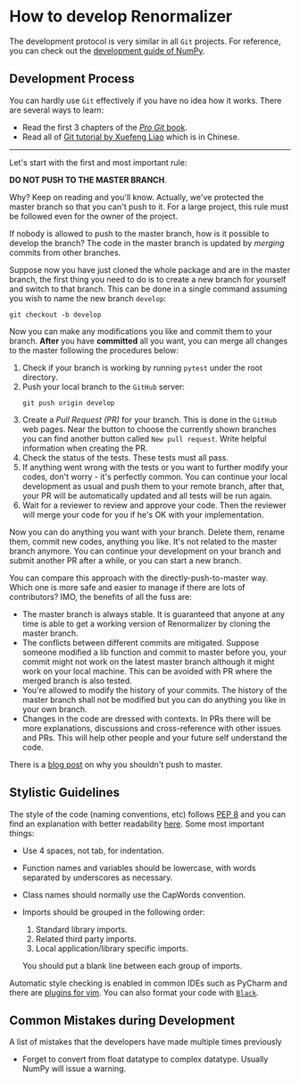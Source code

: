 # How to develop Renormalizer

The development protocol is very similar in all `Git` projects. 
For reference, you can check out the [development guide of NumPy](https://docs.scipy.org/doc/numpy/dev/).

## Development Process
You can hardly use `Git` effectively if you have no idea how it works. There are several ways to learn:
- Read the first 3 chapters of the [*Pro Git* book](https://git-scm.com/book/en/v2).
- Read all of [Git tutorial by Xuefeng Liao](https://www.liaoxuefeng.com/wiki/896043488029600) which is in Chinese.

---

Let's start with the first and most important rule:

**DO NOT PUSH TO THE MASTER BRANCH**.

Why? Keep on reading and you'll know. Actually, we've protected the master branch so that you can't push to it.
For a large project, this rule must be followed even for the owner of the project.

If nobody is allowed to push to the master branch, how is it possible to develop the branch?
The code in the master branch is updated by *merging* commits from other branches. 

Suppose now you have just cloned the whole package and are in the master branch, 
the first thing you need to do is to create a new branch for yourself and switch to that branch.
This can be done in a single command assuming you wish to name the new branch `develop`:
```
git checkout -b develop
```
Now you can make any modifications you like and commit them to your branch.
**After** you have **committed** all you want, you can merge all changes to the master following the procedures below:

1. Check if your branch is working by running `pytest` under the root directory.
1. Push your local branch to the `GitHub` server:
    ```
    git push origin develop
    ```
2. Create a *Pull Request (PR)* for your branch. This is done in the `GitHub` web pages. Near the button to choose the currently shown branches you can find another button called `New pull request`. Write helpful information when creating
the PR.
3. Check the status of the tests. These tests must all pass.
4. If anything went wrong with the tests or you want to further modify your codes, don't worry - it's perfectly common. 
You can continue your local development as usual and push them to your remote branch, after that, your PR will be automatically updated and all tests will be run again.
5. Wait for a reviewer to review and approve your code. Then the reviewer will merge your code for you if he's OK with your implementation.

Now you can do anything you want with your branch. Delete them, rename them, commit new codes, anything you like.
It's not related to the master branch anymore. 
You can continue your development on your branch and submit another PR after a while, 
or you can start a new branch.

You can compare this approach with the directly-push-to-master way. Which one is more safe and easier to manage if there are lots of contributors? IMO, the benefits of all the fuss are:
- The master branch is always stable. It is guaranteed that anyone at any time is able to get a working version of Renormalizer by cloning the master branch.
- The conflicts between different commits are mitigated. Suppose someone modified a lib function and commit to master before you, your commit might not work on the latest master branch although it might work on your local machine. This can be avoided with PR where the merged branch is also tested.
- You're allowed to modify the history of your commits. The history of the master branch shall not be modified but you can do anything you like in your own branch. 
- Changes in the code are dressed with contexts. In PRs there will be more explanations, discussions and cross-reference with other issues and PRs. This will help other people and your future self understand the code.

There is a [blog post](https://liwt31.github.io/2019/09/01/nopush/) on why you shouldn't push to master.

## Stylistic Guidelines
The style of the code (naming conventions, etc) follows [PEP 8](https://www.python.org/dev/peps/pep-0008/)
and you can find an explanation with better readability [here](https://pep8.org/). Some most important things:
- Use 4 spaces, not tab, for indentation. 
- Function names and variables should be lowercase, with words separated by underscores as necessary.
- Class names should normally use the CapWords convention.
- Imports should be grouped in the following order:
  1. Standard library imports.
  2. Related third party imports.
  3. Local application/library specific imports.

  You should put a blank line between each group of imports.

Automatic style checking is enabled in common IDEs such as PyCharm and there are [plugins for vim](https://github.com/nvie/vim-flake8). You can also format your code with [`Black`](https://github.com/psf/black).

## Common Mistakes during Development
A list of mistakes that the developers have made multiple times previously
- Forget to convert from float datatype to complex datatype. Usually NumPy will issue a warning.
